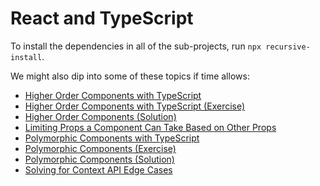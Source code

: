 # React and TypeScript

To install the dependencies in all of the sub-projects, run `npx recursive-install`.

We might also dip into some of these topics if time allows:

- [Higher Order Components with TypeScript](https://stevekinney.github.io/react-and-typescript/higher-order-components)
- [Higher Order Components with TypeScript (Exercise)](https://stevekinney.github.ioa/react-and-typescript/higher-order-components-exercise)
- [Higher Order Components (Solution)](https://stevekinney.github.io/react-and-typescript/higher-order-components-solution)
- [Limiting Props a Component Can Take Based on Other Props](https://stevekinney.github.io//react-and-typescript/limiting-props)
- [Polymorphic Components with TypeScript](https://stevekinney.github.io/react-and-typescript/polymorphic-components)
- [Polymorphic Components (Exercise)](https://stevekinney.github.io/react-and-typescript/polymorphic-components-exercise)
- [Polymorphic Components (Solution)](https://stevekinney.github.io/react-and-typescript/polymorphic-components-solution)
- [Solving for Context API Edge Cases](https://stevekinney.github.io/react-and-typescript/create-context)
